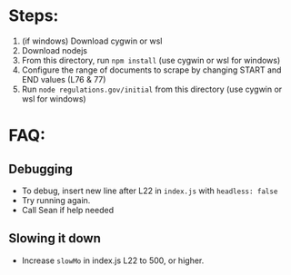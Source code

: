 # Steps:
1. (if windows) Download cygwin or wsl
1. Download nodejs
1. From this directory, run `npm install` (use cygwin or wsl for windows)
1. Configure the range of documents to scrape by changing START and END values (L76 & 77)
1. Run `node regulations.gov/initial` from this directory (use cygwin or wsl for windows)

# FAQ:
## Debugging
- To debug, insert new line after L22 in `index.js` with `headless: false`
- Try running again.
- Call Sean if help needed
## Slowing it down
- Increase `slowMo` in index.js L22 to 500, or higher.
